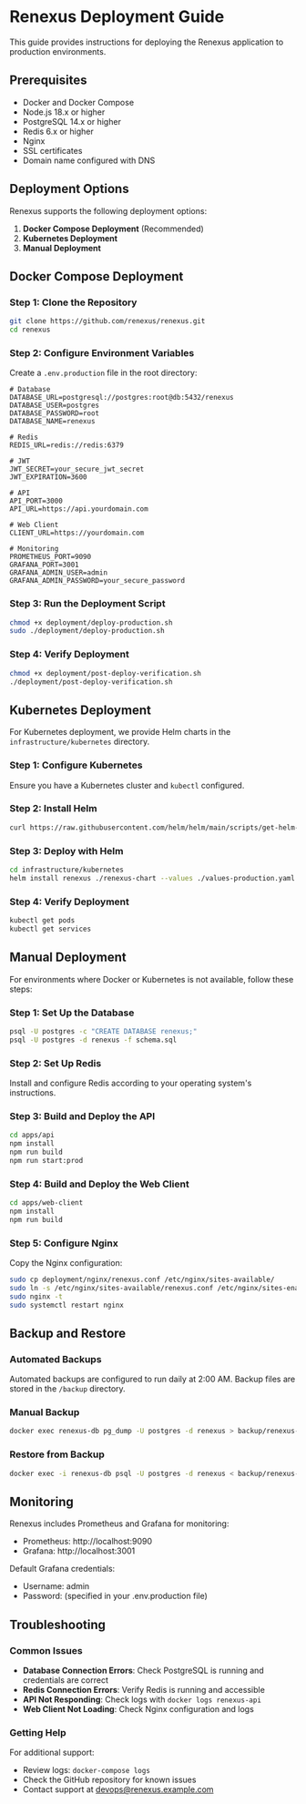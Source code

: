 # Renexus Deployment Guide

This guide provides instructions for deploying the Renexus application to production environments.

## Prerequisites

- Docker and Docker Compose
- Node.js 18.x or higher
- PostgreSQL 14.x or higher
- Redis 6.x or higher
- Nginx
- SSL certificates
- Domain name configured with DNS

## Deployment Options

Renexus supports the following deployment options:

1. **Docker Compose Deployment** (Recommended)
2. **Kubernetes Deployment**
3. **Manual Deployment**

## Docker Compose Deployment

### Step 1: Clone the Repository

```bash
git clone https://github.com/renexus/renexus.git
cd renexus
```

### Step 2: Configure Environment Variables

Create a `.env.production` file in the root directory:

```
# Database
DATABASE_URL=postgresql://postgres:root@db:5432/renexus
DATABASE_USER=postgres
DATABASE_PASSWORD=root
DATABASE_NAME=renexus

# Redis
REDIS_URL=redis://redis:6379

# JWT
JWT_SECRET=your_secure_jwt_secret
JWT_EXPIRATION=3600

# API
API_PORT=3000
API_URL=https://api.yourdomain.com

# Web Client
CLIENT_URL=https://yourdomain.com

# Monitoring
PROMETHEUS_PORT=9090
GRAFANA_PORT=3001
GRAFANA_ADMIN_USER=admin
GRAFANA_ADMIN_PASSWORD=your_secure_password
```

### Step 3: Run the Deployment Script

```bash
chmod +x deployment/deploy-production.sh
sudo ./deployment/deploy-production.sh
```

### Step 4: Verify Deployment

```bash
chmod +x deployment/post-deploy-verification.sh
./deployment/post-deploy-verification.sh
```

## Kubernetes Deployment

For Kubernetes deployment, we provide Helm charts in the `infrastructure/kubernetes` directory.

### Step 1: Configure Kubernetes

Ensure you have a Kubernetes cluster and `kubectl` configured.

### Step 2: Install Helm

```bash
curl https://raw.githubusercontent.com/helm/helm/main/scripts/get-helm-3 | bash
```

### Step 3: Deploy with Helm

```bash
cd infrastructure/kubernetes
helm install renexus ./renexus-chart --values ./values-production.yaml
```

### Step 4: Verify Deployment

```bash
kubectl get pods
kubectl get services
```

## Manual Deployment

For environments where Docker or Kubernetes is not available, follow these steps:

### Step 1: Set Up the Database

```bash
psql -U postgres -c "CREATE DATABASE renexus;"
psql -U postgres -d renexus -f schema.sql
```

### Step 2: Set Up Redis

Install and configure Redis according to your operating system's instructions.

### Step 3: Build and Deploy the API

```bash
cd apps/api
npm install
npm run build
npm run start:prod
```

### Step 4: Build and Deploy the Web Client

```bash
cd apps/web-client
npm install
npm run build
```

### Step 5: Configure Nginx

Copy the Nginx configuration:

```bash
sudo cp deployment/nginx/renexus.conf /etc/nginx/sites-available/
sudo ln -s /etc/nginx/sites-available/renexus.conf /etc/nginx/sites-enabled/
sudo nginx -t
sudo systemctl restart nginx
```

## Backup and Restore

### Automated Backups

Automated backups are configured to run daily at 2:00 AM. Backup files are stored in the `/backup` directory.

### Manual Backup

```bash
docker exec renexus-db pg_dump -U postgres -d renexus > backup/renexus-manual-$(date +%Y%m%d).sql
```

### Restore from Backup

```bash
docker exec -i renexus-db psql -U postgres -d renexus < backup/renexus-backup-file.sql
```

## Monitoring

Renexus includes Prometheus and Grafana for monitoring:

- Prometheus: http://localhost:9090
- Grafana: http://localhost:3001

Default Grafana credentials:
- Username: admin
- Password: (specified in your .env.production file)

## Troubleshooting

### Common Issues

- **Database Connection Errors**: Check PostgreSQL is running and credentials are correct
- **Redis Connection Errors**: Verify Redis is running and accessible
- **API Not Responding**: Check logs with `docker logs renexus-api`
- **Web Client Not Loading**: Check Nginx configuration and logs

### Getting Help

For additional support:
- Review logs: `docker-compose logs`
- Check the GitHub repository for known issues
- Contact support at devops@renexus.example.com
